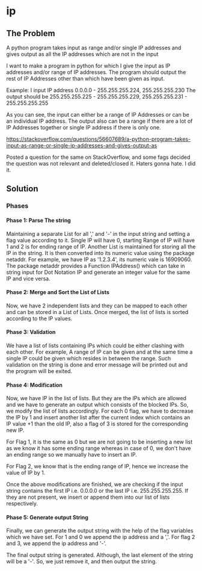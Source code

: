 # ip
## The Problem
A python program takes input as range and/or single IP addresses and gives output as all the IP addresses which are not in the input

I want to make a program in python for which I give the input as IP addresses and/or range of IP addresses. The program should output the rest of IP Addresses other than which have been given as input.

Example: I input IP address 0.0.0.0 - 255.255.255.224, 255.255.255.230 The output should be 255.255.255.225 - 255.255.255.229, 255.255.255.231 - 255.255.255.255


As you can see, the input can either be a range of IP Addresses or can be an individual IP address. The output also can be a range if there are a lot of IP Addresses together or single IP address if there is only one.


https://stackoverflow.com/questions/56607689/a-python-program-takes-input-as-range-or-single-ip-addresses-and-gives-output-as


Posted a question for the same on StackOverflow, and some fags decided the question was not relevant and deleted/closed it. Haters gonna hate. I did it. 

## Solution 

### Phases
#### Phase 1: Parse The string

Maintaining a separate List for all ',' and '-' in the input string and setting a flag value according to it. Single IP will have 0, starting Range of IP will have 1 and 2 is for ending range of IP.
Another List is maintained for storing all the IP in the string. It is then converted into its numeric value using the package netaddr. For example, we have IP as '1.2.3.4', its numeric vale is 16909060. The package netaddr provides a Function IPAddress() which can take in string input for Dot Notation IP and generate an integer value for the same IP and vice versa.

#### Phase 2: Merge and Sort the List of Lists

Now, we have 2 independent lists and they can be mapped to each other and can be stored in a List of Lists.
Once merged, the list of lists is sorted according to the IP values.

#### Phase 3: Validation 

We have a list of lists containing IPs which could be either clashing with each other. For example, A range of IP can be given and at the same time a single IP could be given which resides in between the range. Such validation on the string is done and error message will be printed out and the program will be exited.

#### Phase 4: Modification

Now, we have IP in the list of lists. But they are the IPs which are allowed and we have to generate an output which consists of the blocked IPs. So, we modify the list of lists accordingly. For each 0 flag, we have to decrease the IP by 1 and insert another list after the current index which contains an IP value +1 than the old IP, also a flag of 3 is stored for the corresponding new IP.

For Flag 1, it is the same as 0 but we are not going to be inserting a new list as we know it has some ending range whereas in case of 0, we don't have an ending range so we manually have to insert an IP.

For Flag 2, we know that is the ending range of IP, hence we increase the value of IP by 1.  

Once the above modifications are finished, we are checking if the input string contains the first IP i.e. 0.0.0.0 or the last IP i.e. 255.255.255.255. If they are not present, we insert or append them into our list of lists respectively. 

#### Phase 5: Generate output String  

Finally, we can generate the output string with the help of the flag variables which we have set. For 1 and 0 we append the ip address and a ','. For flag 2 and 3, we append the ip address and '-'. 

The final output string is generated. Although, the last element of the string will be a '-'. So, we just remove it, and then output the string. 